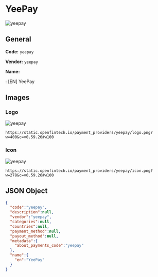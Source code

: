 
# YeePay 
![yeepay](https://static.openfintech.io/payment_providers/yeepay/logo.png?w=400&c=v0.59.26#w100)  

## General 
 
**Code:** `yeepay` 
 
**Vendor:** `yeepay` 
 
**Name:** 
 
:	[EN] YeePay 
 

## Images 

### Logo 
 
![yeepay](https://static.openfintech.io/payment_providers/yeepay/logo.png?w=400&c=v0.59.26#w100)  

```
https://static.openfintech.io/payment_providers/yeepay/logo.png?w=400&c=v0.59.26#w100
```  

### Icon 
 
![yeepay](https://static.openfintech.io/payment_providers/yeepay/icon.png?w=278&c=v0.59.26#w100)  

```
https://static.openfintech.io/payment_providers/yeepay/icon.png?w=278&c=v0.59.26#w100
```  

## JSON Object 

```json
{
  "code":"yeepay",
  "description":null,
  "vendor":"yeepay",
  "categories":null,
  "countries":null,
  "payment_method":null,
  "payout_method":null,
  "metadata":{
    "about_payments_code":"yeepay"
  },
  "name":{
    "en":"YeePay"
  }
}
```  

